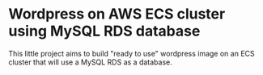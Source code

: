 # Wordpress on AWS ECS cluster using MySQL RDS database
This little project aims to build "ready to use" wordpress image on an ECS cluster that will use a MySQL RDS as a database.

